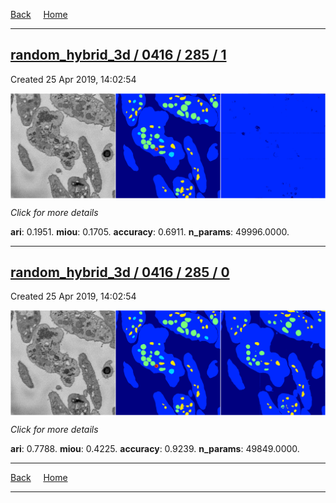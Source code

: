 
[Back](..)&nbsp;&nbsp;&nbsp;&nbsp;&nbsp;[Home](https://leapmanlab.github.io/snapshots)

---

<div class="summary"><a href="1"><h2>random_hybrid_3d / 0416 / 285 / 1</h2></a><p>Created 25 Apr 2019, 14:02:54
</p><a href="1"><img src="1/media/summary.png" align="center"></a><p>
<i>Click for more details</i>
</p></div>

**ari**: 0.1951. **miou**: 0.1705. **accuracy**: 0.6911. **n_params**: 49996.0000. 

---

<div class="summary"><a href="0"><h2>random_hybrid_3d / 0416 / 285 / 0</h2></a><p>Created 25 Apr 2019, 14:02:54
</p><a href="0"><img src="0/media/summary.png" align="center"></a><p>
<i>Click for more details</i>
</p></div>

**ari**: 0.7788. **miou**: 0.4225. **accuracy**: 0.9239. **n_params**: 49849.0000. 

---

[Back](..)&nbsp;&nbsp;&nbsp;&nbsp;&nbsp;[Home](https://leapmanlab.github.io/snapshots)

---